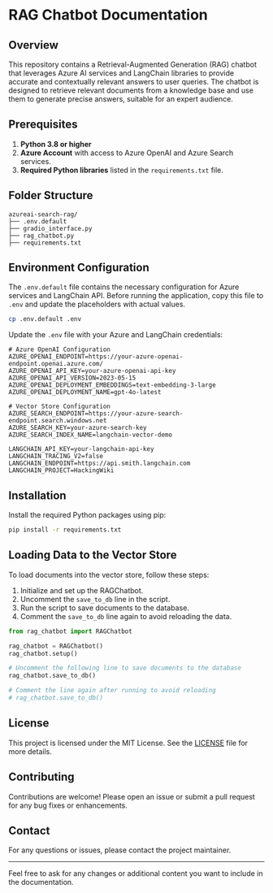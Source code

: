 # RAG Chatbot Documentation

## Overview

This repository contains a Retrieval-Augmented Generation (RAG) chatbot that leverages Azure AI services and LangChain libraries to provide accurate and contextually relevant answers to user queries. The chatbot is designed to retrieve relevant documents from a knowledge base and use them to generate precise answers, suitable for an expert audience.

## Prerequisites

1. **Python 3.8 or higher**
2. **Azure Account** with access to Azure OpenAI and Azure Search services.
3. **Required Python libraries** listed in the `requirements.txt` file.

## Folder Structure

```
azureai-search-rag/
├── .env.default
├── gradio_interface.py
├── rag_chatbot.py
├── requirements.txt
```

## Environment Configuration

The `.env.default` file contains the necessary configuration for Azure services and LangChain API. Before running the application, copy this file to `.env` and update the placeholders with actual values.

```bash
cp .env.default .env
```

Update the `.env` file with your Azure and LangChain credentials:

```plaintext
# Azure OpenAI Configuration
AZURE_OPENAI_ENDPOINT=https://your-azure-openai-endpoint.openai.azure.com/
AZURE_OPENAI_API_KEY=your-azure-openai-api-key
AZURE_OPENAI_API_VERSION=2023-05-15
AZURE_OPENAI_DEPLOYMENT_EMBEDDINGS=text-embedding-3-large
AZURE_OPENAI_DEPLOYMENT_NAME=gpt-4o-latest

# Vector Store Configuration
AZURE_SEARCH_ENDPOINT=https://your-azure-search-endpoint.search.windows.net
AZURE_SEARCH_KEY=your-azure-search-key
AZURE_SEARCH_INDEX_NAME=langchain-vector-demo

LANGCHAIN_API_KEY=your-langchain-api-key
LANGCHAIN_TRACING_V2=false
LANGCHAIN_ENDPOINT=https://api.smith.langchain.com
LANGCHAIN_PROJECT=HackingWiki
```

## Installation

Install the required Python packages using pip:

```bash
pip install -r requirements.txt
```

## Loading Data to the Vector Store

To load documents into the vector store, follow these steps:

1. Initialize and set up the RAGChatbot.
2. Uncomment the `save_to_db` line in the script.
3. Run the script to save documents to the database.
4. Comment the `save_to_db` line again to avoid reloading the data.

```python
from rag_chatbot import RAGChatbot

rag_chatbot = RAGChatbot()
rag_chatbot.setup()

# Uncomment the following line to save documents to the database
rag_chatbot.save_to_db()

# Comment the line again after running to avoid reloading
# rag_chatbot.save_to_db()
```

## License

This project is licensed under the MIT License. See the [LICENSE](LICENSE) file for more details.

## Contributing

Contributions are welcome! Please open an issue or submit a pull request for any bug fixes or enhancements.

## Contact

For any questions or issues, please contact the project maintainer.

---

Feel free to ask for any changes or additional content you want to include in the documentation.